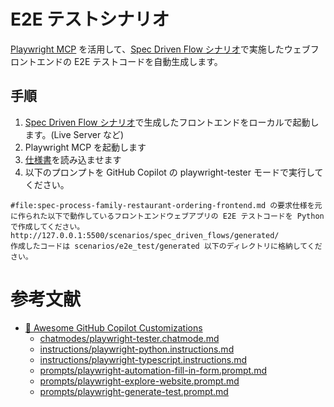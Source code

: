 # E2E テストシナリオ

[Playwright MCP](https://github.com/microsoft/playwright-mcp) を活用して、[Spec Driven Flow シナリオ](../spec_driven_flows/README.md)で実施したウェブフロントエンドの E2E テストコードを自動生成します。

## 手順

1. [Spec Driven Flow シナリオ](../spec_driven_flows/README.md)で生成したフロントエンドをローカルで起動します。(Live Server など)
2. Playwright MCP を起動します
3. [仕様書](../../spec/spec-process-family-restaurant-ordering-frontend.md)を読み込ませます
4. 以下のプロンプトを GitHub Copilot の playwright-tester モードで実行してください。

```text
#file:spec-process-family-restaurant-ordering-frontend.md の要求仕様を元に作られた以下で動作しているフロントエンドウェブアプリの E2E テストコードを Python で作成してください。
http://127.0.0.1:5500/scenarios/spec_driven_flows/generated/
作成したコードは scenarios/e2e_test/generated 以下のディレクトリに格納してください。
```

# 参考文献

- [🤖 Awesome GitHub Copilot Customizations](https://github.com/github/awesome-copilot)
  - [chatmodes/playwright-tester.chatmode.md](https://github.com/github/awesome-copilot/blob/main/chatmodes/playwright-tester.chatmode.md)
  - [instructions/playwright-python.instructions.md](https://github.com/github/awesome-copilot/blob/main/instructions/playwright-python.instructions.md)
  - [instructions/playwright-typescript.instructions.md](https://github.com/github/awesome-copilot/blob/main/instructions/playwright-typescript.instructions.md)
  - [prompts/playwright-automation-fill-in-form.prompt.md](https://github.com/github/awesome-copilot/blob/main/prompts/playwright-automation-fill-in-form.prompt.md)
  - [prompts/playwright-explore-website.prompt.md](https://github.com/github/awesome-copilot/blob/main/prompts/playwright-explore-website.prompt.md)
  - [prompts/playwright-generate-test.prompt.md](https://github.com/github/awesome-copilot/blob/main/prompts/playwright-generate-test.prompt.md)
